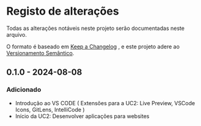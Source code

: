 # Registo de alterações
Todas as alterações notáveis neste projeto serão documentadas neste arquivo.

O formato é baseado em [Keep a Changelog](https://keepachangelog.com/pt-BR/1.1.0/) , e este projeto adere ao [Versionamento Semântico](https://semver.org/lang/pt-BR/).

## 0.1.0 - 2024-08-08

### Adicionado
- Introdução ao VS CODE ( Extensões para a UC2: Live Preview, VSCode Icons, GitLens, IntelliCode )
- Início da UC2: Desenvolver aplicações para websites
